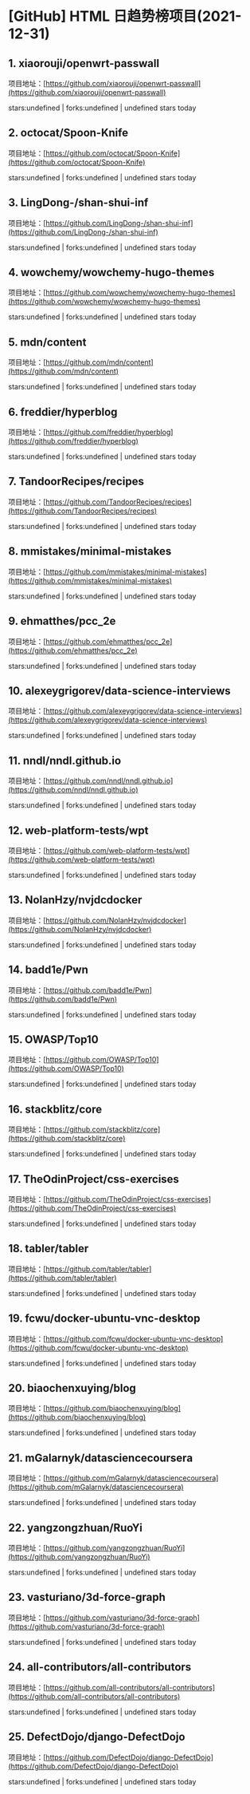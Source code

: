 # [GitHub] HTML 日趋势榜项目(2021-12-31)

## 1. xiaorouji/openwrt-passwall 

项目地址：[https://github.com/xiaorouji/openwrt-passwall](https://github.com/xiaorouji/openwrt-passwall)

stars:undefined | forks:undefined | undefined stars today 



## 2. octocat/Spoon-Knife 

项目地址：[https://github.com/octocat/Spoon-Knife](https://github.com/octocat/Spoon-Knife)

stars:undefined | forks:undefined | undefined stars today 



## 3. LingDong-/shan-shui-inf 

项目地址：[https://github.com/LingDong-/shan-shui-inf](https://github.com/LingDong-/shan-shui-inf)

stars:undefined | forks:undefined | undefined stars today 



## 4. wowchemy/wowchemy-hugo-themes 

项目地址：[https://github.com/wowchemy/wowchemy-hugo-themes](https://github.com/wowchemy/wowchemy-hugo-themes)

stars:undefined | forks:undefined | undefined stars today 



## 5. mdn/content 

项目地址：[https://github.com/mdn/content](https://github.com/mdn/content)

stars:undefined | forks:undefined | undefined stars today 



## 6. freddier/hyperblog 

项目地址：[https://github.com/freddier/hyperblog](https://github.com/freddier/hyperblog)

stars:undefined | forks:undefined | undefined stars today 



## 7. TandoorRecipes/recipes 

项目地址：[https://github.com/TandoorRecipes/recipes](https://github.com/TandoorRecipes/recipes)

stars:undefined | forks:undefined | undefined stars today 



## 8. mmistakes/minimal-mistakes 

项目地址：[https://github.com/mmistakes/minimal-mistakes](https://github.com/mmistakes/minimal-mistakes)

stars:undefined | forks:undefined | undefined stars today 



## 9. ehmatthes/pcc_2e 

项目地址：[https://github.com/ehmatthes/pcc_2e](https://github.com/ehmatthes/pcc_2e)

stars:undefined | forks:undefined | undefined stars today 



## 10. alexeygrigorev/data-science-interviews 

项目地址：[https://github.com/alexeygrigorev/data-science-interviews](https://github.com/alexeygrigorev/data-science-interviews)

stars:undefined | forks:undefined | undefined stars today 



## 11. nndl/nndl.github.io 

项目地址：[https://github.com/nndl/nndl.github.io](https://github.com/nndl/nndl.github.io)

stars:undefined | forks:undefined | undefined stars today 



## 12. web-platform-tests/wpt 

项目地址：[https://github.com/web-platform-tests/wpt](https://github.com/web-platform-tests/wpt)

stars:undefined | forks:undefined | undefined stars today 



## 13. NolanHzy/nvjdcdocker 

项目地址：[https://github.com/NolanHzy/nvjdcdocker](https://github.com/NolanHzy/nvjdcdocker)

stars:undefined | forks:undefined | undefined stars today 



## 14. badd1e/Pwn 

项目地址：[https://github.com/badd1e/Pwn](https://github.com/badd1e/Pwn)

stars:undefined | forks:undefined | undefined stars today 



## 15. OWASP/Top10 

项目地址：[https://github.com/OWASP/Top10](https://github.com/OWASP/Top10)

stars:undefined | forks:undefined | undefined stars today 



## 16. stackblitz/core 

项目地址：[https://github.com/stackblitz/core](https://github.com/stackblitz/core)

stars:undefined | forks:undefined | undefined stars today 



## 17. TheOdinProject/css-exercises 

项目地址：[https://github.com/TheOdinProject/css-exercises](https://github.com/TheOdinProject/css-exercises)

stars:undefined | forks:undefined | undefined stars today 



## 18. tabler/tabler 

项目地址：[https://github.com/tabler/tabler](https://github.com/tabler/tabler)

stars:undefined | forks:undefined | undefined stars today 



## 19. fcwu/docker-ubuntu-vnc-desktop 

项目地址：[https://github.com/fcwu/docker-ubuntu-vnc-desktop](https://github.com/fcwu/docker-ubuntu-vnc-desktop)

stars:undefined | forks:undefined | undefined stars today 



## 20. biaochenxuying/blog 

项目地址：[https://github.com/biaochenxuying/blog](https://github.com/biaochenxuying/blog)

stars:undefined | forks:undefined | undefined stars today 



## 21. mGalarnyk/datasciencecoursera 

项目地址：[https://github.com/mGalarnyk/datasciencecoursera](https://github.com/mGalarnyk/datasciencecoursera)

stars:undefined | forks:undefined | undefined stars today 



## 22. yangzongzhuan/RuoYi 

项目地址：[https://github.com/yangzongzhuan/RuoYi](https://github.com/yangzongzhuan/RuoYi)

stars:undefined | forks:undefined | undefined stars today 



## 23. vasturiano/3d-force-graph 

项目地址：[https://github.com/vasturiano/3d-force-graph](https://github.com/vasturiano/3d-force-graph)

stars:undefined | forks:undefined | undefined stars today 



## 24. all-contributors/all-contributors 

项目地址：[https://github.com/all-contributors/all-contributors](https://github.com/all-contributors/all-contributors)

stars:undefined | forks:undefined | undefined stars today 



## 25. DefectDojo/django-DefectDojo 

项目地址：[https://github.com/DefectDojo/django-DefectDojo](https://github.com/DefectDojo/django-DefectDojo)

stars:undefined | forks:undefined | undefined stars today 



